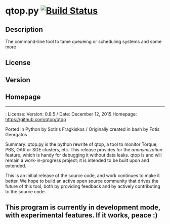 
# qtop.py [![Build Status](https://travis-ci.org/lookfwd/qtop.svg?branch=master)](https://travis-ci.org/lookfwd/qtop)

## Description

The command-line tool to tame queueing or scheduling systems and some more

## License

## Version

## Homepage
----------------------------------------------------------------------------------------

: 
License: 
Version: 0.8.5 / Date: December 12, 2015
Homepage: https://github.com/qtop/qtop

Ported in Python by Sotiris Fragkiskos / Originally created in bash by Fotis Georgatos

Summary:
qtop.py is the python rewrite of qtop, a tool to monitor Torque, PBS, OAR or SGE clusters, etc.
This release provides for the *anonymization* feature, which is handy for debugging it without data leaks.
qtop is and will remain a work-in-progress project; it is intended to be built upon and extended.

This is an initial release of the source code, and work continues to make it better. 
We hope to build an active open source community that drives the future of this tool, 
both by providing feedback and by actively contributing to the source code.

This program is currently in development mode, with experimental features. If it works, peace :)
----------------------------------------------------------------------------------------
